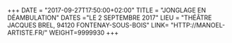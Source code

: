 +++
DATE = "2017-09-27T17:50:00+02:00"
TITLE = "JONGLAGE EN DÉAMBULATION"
DATES ="LE 2 SEPTEMBRE 2017"
LIEU = "THÉÂTRE JACQUES BREL, 94120 FONTENAY-SOUS-BOIS"
LINK= "HTTP://MANOEL-ARTISTE.FR/"
WEIGHT=9999930
+++